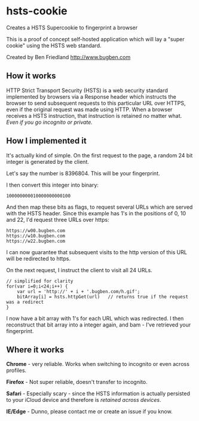 # hsts-cookie
Creates a HSTS Supercookie to fingerprint a browser

This is a proof of concept self-hosted application which will lay a "super cookie"
using the HSTS web standard. 

Created by Ben Friedland
http://www.bugben.com

## How it works

HTTP Strict Transport Security (HSTS) is a web security standard implemented 
by browsers via a Response header which instructs the browser to send subsequent 
requests to this particular URL over HTTPS, even if the original request was made
using HTTP. When a browser receives a HSTS instruction, that instruction is retained
no matter what. *Even if you go incognito or private.*

## How I implemented it

It's actually kind of simple. On the first request to the page, a random 24 bit integer
is generated by the client. 

Let's say the number is 8396804. This will be your fingerprint.

I then convert this integer into binary:

    100000000010000000000100

And then map these bits as flags, to request several URLs which are served with the HSTS header. Since
this example has 1's in the positions of 0, 10 and 22, I'd request three URLs over https:

    https://w00.bugben.com
    https://w10.bugben.com
    https://w22.bugben.com

I can now guarantee that subsequent visits to the http version of this URL will be redirected to https.

On the next request, I instruct the client to visit all 24 URLs.

    // simplified for clarity
    for(var i=0;i<24;i++) {                                                 
        var url = 'http://' + i + '.bugben.com/h.gif';     
        bitArray[i] = hsts.httpGet(url)   // returns true if the request was a redirect
    }
        
I now have a bit array with 1's for each URL which was redirected. I then reconstruct that bit array
into a integer again, and bam - I've retrieved your fingerprint.

## Where it works

**Chrome** - very reliable. Works when switching to incognito or even across profiles.

**Firefox** - Not super reliable, doesn't transfer to incognito.

**Safari** - Especially scary - since the HSTS information is actually persisted to your iCloud device
and therefore is *retained across devices*.

**IE/Edge** - Dunno, please contact me or create an issue if you know.

